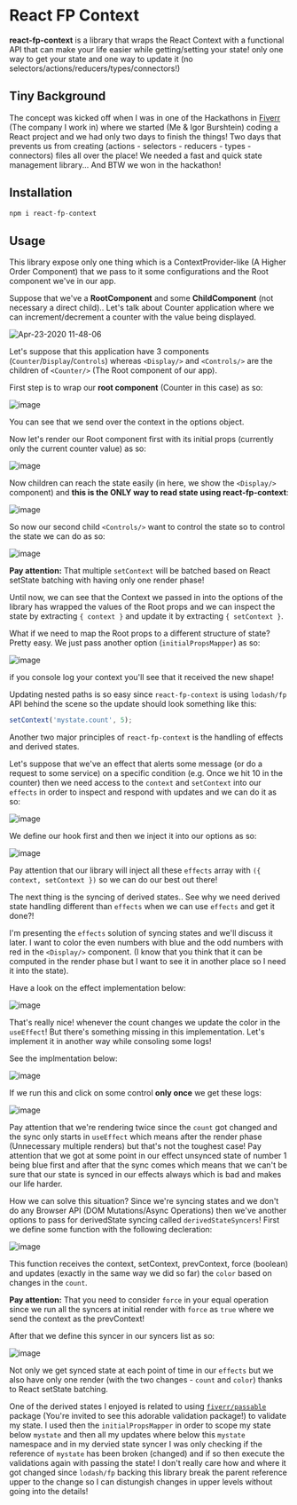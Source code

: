 # React FP Context

**react-fp-context** is a library that wraps the React Context with a functional API that can make your life easier while getting/setting your state! only one way to get your state and one way to update it (no selectors/actions/reducers/types/connectors!)

## Tiny Background

The concept was kicked off when I was in one of the Hackathons in [Fiverr](https://github.com/fiverr) (The company I work in) where we started (Me & Igor Burshtein) coding a React project and we had only two days to finish the things! Two days that prevents us from creating (actions - selectors - reducers - types - connectors) files all over the place! We needed a fast and quick state management library... And BTW we won in the hackathon!

## Installation

```js
npm i react-fp-context
```

## Usage

This library expose only one thing which is a ContextProvider-like (A Higher Order Component) that we pass to it some configurations and the Root component we've in our app.

Suppose that we've a **RootComponent** and some **ChildComponent** (not necessary a direct child).. Let's talk about Counter application where we can increment/decrement a counter with the value being displayed.

![Apr-23-2020 11-48-06](https://user-images.githubusercontent.com/7091543/80079053-708b1200-8558-11ea-92d8-7756ac7d855e.gif)

Let's suppose that this application have 3 components (`Counter`/`Display`/`Controls`) whereas `<Display/>` and `<Controls/>` are the children of `<Counter/>` (The Root component of our app).

First step is to wrap our **root component** (Counter in this case) as so:

![image](https://user-images.githubusercontent.com/7091543/80080101-c9a77580-8559-11ea-8372-2d03156c5c5d.png)

You can see that we send over the context in the options object.

Now let's render our Root component first with its initial props (currently only the current counter value) as so:

![image](https://user-images.githubusercontent.com/7091543/80080315-21de7780-855a-11ea-93dd-af03d24decce.png)

Now children can reach the state easily (in here, we show the `<Display/>` component) and **this is the ONLY way to read state using react-fp-context**:

![image](https://user-images.githubusercontent.com/7091543/80080459-55b99d00-855a-11ea-9776-f7fbf23f6206.png)

So now our second child `<Controls/>` want to control the state so to control the state we can do as so:

![image](https://user-images.githubusercontent.com/7091543/80080862-dbd5e380-855a-11ea-9735-2402fba0d506.png)

**Pay attention:** That multiple `setContext` will be batched based on React setState batching with having only one render phase!

Until now, we can see that the Context we passed in into the options of the library has wrapped the values of the Root props and we can inspect the state by extracting `{ context }` and update it by extracting `{ setContext }`.

What if we need to map the Root props to a different structure of state? Pretty easy. We just pass another option (`initialPropsMapper`) as so:

![image](https://user-images.githubusercontent.com/7091543/80081841-27d55800-855c-11ea-9cf0-8818b761b64a.png)

if you console log your context you'll see that it received the new shape!

Updating nested paths is so easy since `react-fp-context` is using `lodash/fp` API behind the scene so the update should look something like this:

```js
setContext('mystate.count', 5);
```

Another two major principles of `react-fp-context` is the handling of effects and derived states.

Let's suppose that we've an effect that alerts some message (or do a request to some service) on a specific condition (e.g. Once we hit 10 in the counter) then we need access to the `context` and `setContext` into our `effects` in order to inspect and respond with updates and we can do it as so:

![image](https://user-images.githubusercontent.com/7091543/80083626-7daaff80-855e-11ea-8a65-18134701a0b6.png)

We define our hook first and then we inject it into our options as so:

![image](https://user-images.githubusercontent.com/7091543/80083970-e6927780-855e-11ea-8e6b-96fcabee89dd.png)

Pay attention that our library will inject all these `effects` array with `({ context, setContext })` so we can do our best out there!

The next thing is the syncing of derived states.. See why we need derived state handling different than `effects` when we can use `effects` and get it done?!

I'm presenting the `effects` solution of syncing states and we'll discuss it later. I want to color the even numbers with blue and the odd numbers with red in the `<Display/>` component. (I know that you think that it can be computed in the render phase but I want to see it in another place so I need it into the state).

Have a look on the effect implementation below:

![image](https://user-images.githubusercontent.com/7091543/80084792-04141100-8560-11ea-9176-dd4bcd59d052.png)

That's really nice! whenever the count changes we update the color in the `useEffect`! But there's something missing in this implementation. Let's implement it in another way while consoling some logs!

See the implmentation below:

![image](https://user-images.githubusercontent.com/7091543/80085049-64a34e00-8560-11ea-92cd-de6157b6518b.png)

If we run this and click on some control **only once** we get these logs:

![image](https://user-images.githubusercontent.com/7091543/80085215-96b4b000-8560-11ea-9aaf-d846616db610.png)

Pay attention that we're rendering twice since the `count` got changed and the sync only starts in `useEffect` which means after the render phase (Unnecessary multiple renders) but that's not the toughest case! Pay attention that we got at some point in our effect unsynced state of number 1 being blue first and after that the sync comes which means that we can't be sure that our state is synced in our effects always which is bad and makes our life harder.

How we can solve this situation? Since we're syncing states and we don't do any Browser API (DOM Mutations/Async Operations) then we've another options to pass for derivedState syncing called `derivedStateSyncers`! First we define some function with the following decleration:

![image](https://user-images.githubusercontent.com/7091543/80085765-5e61a180-8561-11ea-96f8-554599fc9116.png)

This function receives the context, setContext, prevContext, force (boolean) and updates (exactly in the same way we did so far) the `color` based on changes in the `count`.

**Pay attention:** That you need to consider `force` in your equal operation since we run all the syncers at initial render with `force` as `true` where we send the context as the prevContext!

After that we define this syncer in our syncers list as so:

![image](https://user-images.githubusercontent.com/7091543/80086301-2c047400-8562-11ea-9ea5-074196ae358b.png)

Not only we get synced state at each point of time in our `effects` but we also have only one render (with the two changes - `count` and `color`) thanks to React setState batching.

One of the derived states I enjoyed is related to using [`fiverr/passable`](https://github.com/fiverr/passable) package (You're invited to see this adorable validation package!) to validate my state. I used then the `initialPropsMapper` in order to scope my state below `mystate` and then all my updates where below this `mystate` namespace and in my dervied state syncer I was only checking if the reference of `mystate` has been broken (changed) and if so then execute the validations again with passing the state! I don't really care how and where it got changed since `lodash/fp` backing this library break the parent reference upper to the change so I can distungish changes in upper levels without going into the details!
